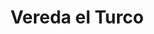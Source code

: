---
title: Vereda el Turco
nombre_comunidad: Vereda el Turco
municipio: Santander de Quilichao
departamento: Cauca
descripcion: >
  Es una comunidad ubicada a unos 40 minutos del casco urbano a través de vía
  terciaria. Cuenta con redes de distribución de agua potable y energía. Se
  dedican principalmente a la agricultura, (producción, comercialización y
  consumo del café), Apicultura y Producción de panela. Se dice que la vereda El
  Turco lleva el nombre debido a un señor procedente de Turquía por ende su
  nombre.
num_personas: 200
num_familias: 80
min_distancia_casco_urbano: 42
km_distancia_casco_urbano: 28
vias_acceso: >-
  Víaa terciaria, la mitad está pavimentada y la otra mitad en afirmado. Se
  encuentran en buen estado.
infraestructura_comunitaria:
  - Instituciones educativas (IE)
  - Puestos de Salud
  - Iglesias
  - Espacios deportivos
notas_infraestructura_comunitaria: ''
liderazgo_comunidad:
  - >-
    Se destaca un liderazgo en varios grupos etarios. Acostumbran a realizar
    mingas
inclusion_diversidad_genero: null
comentarios_conectividad: >-
  Los pobladores de la vereda cuentan con dispositivos móviles y cuentan con el
  servicios de internet con operadores móviles particulares. 
punto_SOLE: Punto Vive Digital
comentarios_punto_SOLE:
  - https://padlet.com/comunidadelturco/vereda-el-turo-6s6c3ga7bv0mbh2a
ppales_actividades_economicas_vocacion_productiva:
  - Agricultura
  - Apicultura
  - Turismo de naturaleza
comentarios_ppales_actividades_economicas_vocacion_productiva: ''
comunidad_sostenible_uso_suelo: null
org_con_proyeccion: []
servicios_publicos_comunidades_focalizadas:
  - Acueducto
  - Energía
  - Recolección de basuras
comunidades_focalizadas_educacion_infraestructura_educativa:
  - Escuela básica primaria y Colegio básica secundaria.
comunidades_focalizadas_practicas_organizativas:
  - Junta de Acción Comunal
  - Asociación de cultivos transitorios
  - Asociacion De Productores Agropecuarios Municipal
  - Asociación de Apicultores del Norte del Cauca
  - Asociación Nacional de Usuarios Campesinos
  - PROINCAUCA
  - Plataforma Juvenil
conectividad_minima: Regular
iniciativas_priorizadas:
  - >-
    A partir del programa se trabajó con ASPROAM en fortalecer prácticas
    principales  de productividad en la finca y los procesos de post cosecha
    para alcanzar un mejor grano de café y mercados diferenciales 
org_focalizada: []
riesgo: ''
otros_programas_USAID:
  - >-
    Proyecto de sistema de acueducto y alcantarillad apoyado por el Programa de
    Gobernabilidad Regional (RGA) de USAID y aprobado para ser financiado con
    recursos del Sistema General de Regalías
alianzas_colaboradores:
  - Federación Nacional de cafeteros
  - Tecnicafé
  - Cafinorte
posibilidad_iniciativas_conjuntas_aliados_2: []
actividades_ocio:
  - La celebración de las fiestas patronales de la virgen del perpetuo Socorro
  - ' también las festividades de año nuevo con los negros y blancos.'
medios_comunicacion_narrativas_locales: []
num_visitas_realizadas: 10
num_diagnosticos_rurales_participativos_realizados: 1
infraestructura_salud_atencion_psicosocial:
  - ' '
notas_infraestructura_salud_atencion_psicosocial: >-
  En apoyo del programa WLH la institución QUILISALUD E.S.E. UNIDAD DE ATENCION
  EN SALUD ANTONIO NARIÑO presta el servicio de psicología, fonoaudiología,
  fisioterapia y terapia ocupacional de manera presencia en la cabecera
  municipal de Santander de Quilichao. También se habilitó servicio de
  telemedicina en el  ESE HOSPITAL FRANCISCO DE PAULA SANTANDER para
  psiquiatria. Y esa institución tiene todos los otros servicios de manera
  presencial (psicología, fonoaudiología, fisioterapia y terapia ocupacional)
num_visitas_predio: 0
url: /comunidad-focalizada/vereda-el-turco
layout: single
download_file: /reportes/vereda-el-turco.pdf

---